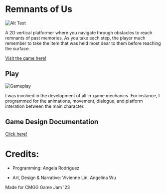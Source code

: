# Remnants of Us

![Alt Text](https://img.itch.zone/aW1nLzExNzA0MTE3LnBuZw==/original/bHUuLO.png)

A 2D vertical platformer where you navigate through obstacles to reach remnants of past memories. As you take each step, the player much remember to take the item that was held most dear to them before reaching the surface.

 [Visit the game here!](https://itch.io/jam/cmgg-game-jam-23/rate/1990788)

 ## Play

 ![Gameplay](https://github.com/angela-rodriguezz/Remnants-Of-Us/blob/Angela/%E3%83%AC%E3%82%B3%E3%83%BC%E3%83%87%E3%82%A3%E3%83%B3%E3%82%B0%202023-04-06%20160228.gif?raw=true)

 I was involved in the development of all in-game mechanics. For instance, I programmed for the animations, movement, dialogue, and platform interation between the main character.

## Game Design Documentation

[Click here!](https://docs.google.com/document/d/1I9JIJ2HpDFH6dyR2thWQxhgpPNN95ThgtzlLuKo3ejk/edit#heading=h.ywudmm9pog3d)

# Credits:

- Programming: Angela Rodriguez

- Art, Design & Narrative: Vivienne Lin, Angelina Wu

Made for CMGG Game Jam '23
